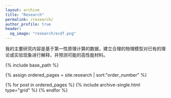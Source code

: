 ```yaml
---
layout: archive
title: "Research"
permalink: /research/
author_profile: true
header:
  og_image: "research/ecdf.png"
---
```


我的主要研究内容是基于第一性原理计算的数据，建立合理的物理模型对已有的理论或实验现象进行解释，并预测可能的高性能材料。

<nbsp>

{% include base_path %}

{% assign ordered_pages = site.research | sort:"order_number" %}

{% for post in ordered_pages %}
  {% include archive-single.html type="grid" %}
{% endfor %}
